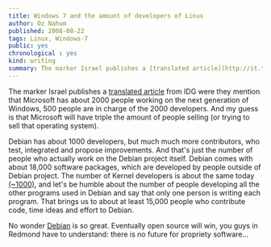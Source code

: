 ```yaml
---
title: Windows 7 and the amount of developers of Linux
author: Oz Nahum
published: 2008-08-22
tags: Linux, Windows-7
public: yes
chronological : yes
kind: writing 
summary: The marker Israel publishes a [translated article](http://it.themarker.com/tmit/article/4273) from IDG were they mention that Microsoft has about 2000 people working on the next generation of Windows, 500  people are in charge of the 2000 developers. And my guess is that Microsoft will have triple the amount of people selling (or trying to sell that operating system).
---
```



The marker Israel publishes a [translated article](http://it.themarker.com/tmit/article/4273) from IDG were they mention that Microsoft has about 2000 people working on the next generation of Windows, 500  people are in charge of the 2000 developers. And my guess is that Microsoft will have triple the amount of people selling (or trying to sell that operating system).

Debian has about 1000 developers, but much much more contributors, who test, integrated and propose improvements. And that's just the number of people who actually work on the Debian project itself. Debian comes with about 18,000 software packages, which are developed by people outside of Debian project. The number of Kernel developers is about the same today [(~1000)](http://www.linuxdevices.com/news/NS6925891609.html), and let's be humble about the number of people developing all the other programs used in Debian and say that only one person is writing each program. That brings us to about at least 15,000 people who contribute code, time ideas and effort to Debian.

No wonder [Debian](http://www.debian.org) is so great. Eventually open source will win, you guys in Redmond have to understand: there is no future for propriety software...
